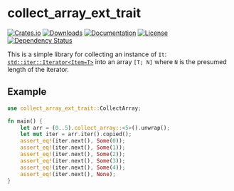 # collect_array_ext_trait

[![Crates.io](https://img.shields.io/crates/v/collect_array_ext_trait)](https://crates.io/crates/collect_array_ext_trait)
[![Downloads](https://img.shields.io/crates/d/collect_array_ext_trait.svg)](https://crates.io/crates/collect_array_ext_trait)
[![Documentation](https://docs.rs/collect_array_ext_trait/badge.svg)](https://docs.rs/collect_array_ext_trait)
[![License](https://img.shields.io/crates/l/collect_array_ext_trait)](https://crates.io/crates/collect_array_ext_trait)
[![Dependency Status](https://deps.rs/repo/github/JohnScience/collect_array_ext_trait/status.svg)](https://deps.rs/repo/github/JohnScience/collect_array_ext_trait)

This is a simple library for collecting an instance of `It`: [`std::iter::Iterator<Item=T>`](https://doc.rust-lang.org/std/iter/trait.Iterator.html) into an array `[T; N]` where `N` is the presumed length of the iterator.

## Example

```rust
use collect_array_ext_trait::CollectArray;

fn main() {
    let arr = (0..5).collect_array::<5>().unwrap();
    let mut iter = arr.iter().copied();
    assert_eq!(iter.next(), Some(0));
    assert_eq!(iter.next(), Some(1));
    assert_eq!(iter.next(), Some(2));
    assert_eq!(iter.next(), Some(3));
    assert_eq!(iter.next(), Some(4));
    assert_eq!(iter.next(), None);
}
```
